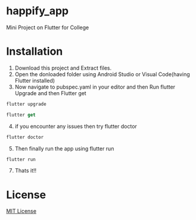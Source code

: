 # happify_app

Mini Project on Flutter for College

# Installation

1) Download this project and Extract files.
2) Open the donloaded folder using Android Studio or Visual Code(having Flutter installed)
3) Now navigate to pubspec.yaml in your editor and then Run flutter Upgrade and then Flutter get
```dart
flutter upgrade
```
```dart
flutter get
```
4) if you encounter any issues then try flutter doctor
```dart
flutter doctor
```
5) Then finally run the app using flutter run
```dart
flutter run
```
7) Thats it!! 

# License
<a href="https://github.com/Afroz-Shaikh/happify-app/blob/master/LICENSE">MIT License</a>
